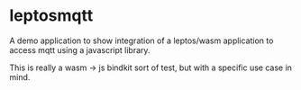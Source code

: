 # leptosmqtt

A demo application to show integration of a leptos/wasm application to access mqtt using a javascript library.

This is really a wasm -> js bindkit sort of test, but with a specific use case in mind.

```

```